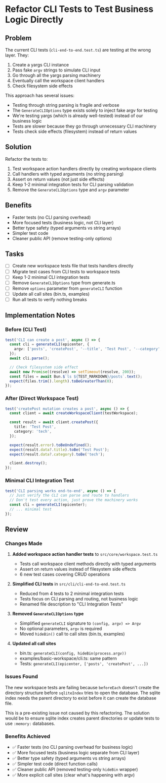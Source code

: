 # Refactor CLI Tests to Test Business Logic Directly

## Problem

The current CLI tests (`cli-end-to-end.test.ts`) are testing at the wrong layer. They:

1. Create a yargs CLI instance
2. Pass fake `argv` strings to simulate CLI input
3. Go through all the yargs parsing machinery
4. Eventually call the workspace client handlers
5. Check filesystem side effects

This approach has several issues:
- Testing through string parsing is fragile and verbose
- The `GenerateCLIOptions` type exists solely to inject fake argv for testing
- We're testing yargs (which is already well-tested) instead of our business logic
- Tests are slower because they go through unnecessary CLI machinery
- Tests check side effects (filesystem) instead of return values

## Solution

Refactor the tests to:
1. Test workspace action handlers directly by creating workspace clients
2. Call handlers with typed arguments (no string parsing)
3. Assert on return values (not just side effects)
4. Keep 1-2 minimal integration tests for CLI parsing validation
5. Remove the `GenerateCLIOptions` type and `argv` parameter

## Benefits

- Faster tests (no CLI parsing overhead)
- More focused tests (business logic, not CLI layer)
- Better type safety (typed arguments vs string arrays)
- Simpler test code
- Cleaner public API (remove testing-only options)

## Tasks

- [ ] Create new workspace tests file that tests handlers directly
- [ ] Migrate test cases from CLI tests to workspace tests
- [ ] Keep 1-2 minimal CLI integration tests
- [ ] Remove `GenerateCLIOptions` type from generate.ts
- [ ] Remove `options` parameter from `generateCLI` function
- [ ] Update all call sites (bin.ts, examples)
- [ ] Run all tests to verify nothing breaks

## Implementation Notes

### Before (CLI Test)
```typescript
test('CLI can create a post', async () => {
  const cli = generateCLI(epicenter, {
    argv: ['posts', 'createPost', '--title', 'Test Post', '--category', 'tech'],
  });
  await cli.parse();

  // Check filesystem side effect
  await new Promise((resolve) => setTimeout(resolve, 200));
  const files = await Bun.$`ls ${TEST_MARKDOWN}/posts`.text();
  expect(files.trim().length).toBeGreaterThan(0);
});
```

### After (Direct Workspace Test)
```typescript
test('createPost mutation creates a post', async () => {
  const client = await createWorkspaceClient(testWorkspace);

  const result = await client.createPost({
    title: 'Test Post',
    category: 'tech',
  });

  expect(result.error).toBeUndefined();
  expect(result.data?.title).toBe('Test Post');
  expect(result.data?.category).toBe('tech');

  client.destroy();
});
```

### Minimal CLI Integration Test
```typescript
test('CLI parsing works end-to-end', async () => {
  // Just verify the CLI can parse and route to handlers
  // Don't test every action, just prove the machinery works
  const cli = generateCLI(epicenter);
  // ... minimal test
});
```

## Review

### Changes Made

1. **Added workspace action handler tests** to `src/core/workspace.test.ts`
   - Tests call workspace client methods directly with typed arguments
   - Assert on return values instead of filesystem side effects
   - 6 new test cases covering CRUD operations

2. **Simplified CLI tests** in `src/cli/cli-end-to-end.test.ts`
   - Reduced from 4 tests to 2 minimal integration tests
   - Tests focus on CLI parsing and routing, not business logic
   - Renamed file description to "CLI Integration Tests"

3. **Removed `GenerateCLIOptions` type**
   - Simplified `generateCLI` signature to `(config, argv) => Argv`
   - No optional parameters, `argv` is required
   - Moved `hideBin()` call to call sites (bin.ts, examples)

4. **Updated all call sites**
   - bin.ts: `generateCLI(config, hideBin(process.argv))`
   - examples/basic-workspace/cli.ts: same pattern
   - Tests: `generateCLI(epicenter, ['posts', 'createPost', ...])`

### Issues Found

The new workspace tests are failing because `beforeEach` doesn't create the directory structure before `sqliteIndex` tries to open the database. The sqlite index needs the parent directory to exist before it can create the database file.

This is a pre-existing issue not caused by this refactoring. The solution would be to ensure sqlite index creates parent directories or update tests to use `:memory:` databases.

### Benefits Achieved

- ✅ Faster tests (no CLI parsing overhead for business logic)
- ✅ More focused tests (business logic separate from CLI layer)
- ✅ Better type safety (typed arguments vs string arrays)
- ✅ Simpler test code (direct function calls)
- ✅ Cleaner public API (removed testing-only `hideBin` wrapper)
- ✅ More explicit call sites (clear what's happening with argv)
